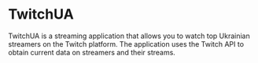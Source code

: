 # TwitchUA
TwitchUA is a streaming application that allows you to watch top Ukrainian streamers on the Twitch platform. The application uses the Twitch API to obtain current data on streamers and their streams.
